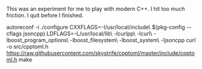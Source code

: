 This was an experiment for me to play with modern C++. I hit too much friction.
I quit before I finished.

autoreconf -i
./configure CXXFLAGS=-I/usr/local/include\ $(pkg-config --cflags jsoncpp) LDFLAGS=-L/usr/local/lib\ -lcurlpp\ -lcurl\ -lboost_program_options\ -lboost_filesystem\ -lboost_system\ -ljsoncpp
curl -o src/cpptoml.h https://raw.githubusercontent.com/skystrife/cpptoml/master/include/cpptoml.h
make
